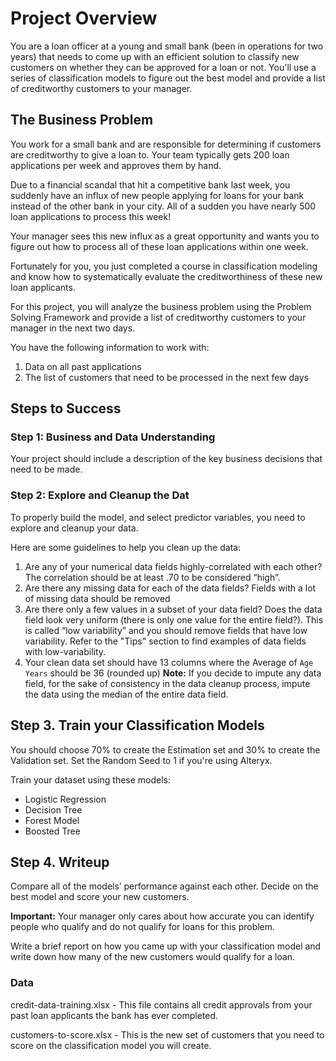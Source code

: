 # Project Overview #
You are a loan officer at a young and small bank (been in operations for two years) that needs to come up with an efficient solution to classify new customers on whether they can be approved for a loan or not. You'll use a series of classification models to figure out the best model and provide a list of creditworthy customers to your manager.

## The Business Problem ##

You work for a small bank and are responsible for determining if customers are creditworthy to give a loan to. Your team typically gets 200 loan applications per week and approves them by hand.

Due to a financial scandal that hit a competitive bank last week, you suddenly have an influx of new people applying for loans for your bank instead of the other bank in your city. All of a sudden you have nearly 500 loan applications to process this week!

Your manager sees this new influx as a great opportunity and wants you to figure out how to process all of these loan applications within one week.

Fortunately for you, you just completed a course in classification modeling and know how to systematically evaluate the creditworthiness of these new loan applicants.

For this project, you will analyze the business problem using the Problem Solving Framework and provide a list of creditworthy customers to your manager in the next two days.

You have the following information to work with:

  1. Data on all past applications
  2. The list of customers that need to be processed in the next few days

## Steps to Success ##

### Step 1: Business and Data Understanding ###
Your project should include a description of the key business decisions that need to be made.

### Step 2: Explore and Cleanup the Dat ### 
To properly build the model, and select predictor variables, you need to explore and cleanup your data.

Here are some guidelines to help you clean up the data:

  1. Are any of your numerical data fields highly-correlated with each other? The correlation should be at least .70 to be considered “high”.
  2. Are there any missing data for each of the data fields? Fields with a lot of missing data should be removed
  3. Are there only a few values in a subset of your data field? Does the data field look very uniform (there is only one value for the entire field?). This is called “low variability” and you should remove fields that have low variability. Refer to the "Tips" section to find examples of data fields with low-variability.
  4. Your clean data set should have 13 columns where the Average of `Age Years` should be 36 (rounded up)
**Note:** If you decide to impute any data field, for the sake of consistency in the data cleanup process, impute the data using the median of the entire data field.

## Step 3. Train your Classification Models ## 
You should choose 70% to create the Estimation set and 30% to create the Validation set. Set the Random Seed to 1 if you're using Alteryx.

Train your dataset using these models:

  * Logistic Regression
  * Decision Tree
  * Forest Model
  * Boosted Tree

## Step 4. Writeup ##
Compare all of the models’ performance against each other. Decide on the best model and score your new customers.

**Important:** Your manager only cares about how accurate you can identify people who qualify and do not qualify for loans for this problem.

Write a brief report on how you came up with your classification model and write down how many of the new customers would qualify for a loan.


### Data ###

credit-data-training.xlsx - This file contains all credit approvals from your past loan applicants the bank has ever completed.

customers-to-score.xlsx - This is the new set of customers that you need to score on the classification model you will create.
